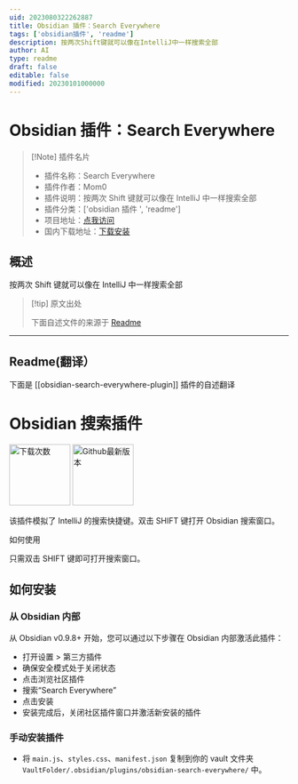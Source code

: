 ```yaml
---
uid: 2023080322262887
title: Obsidian 插件：Search Everywhere
tags: ['obsidian插件', 'readme']
description: 按两次Shift键就可以像在IntelliJ中一样搜索全部
author: AI
type: readme
draft: false
editable: false
modified: 20230101000000
---
```


# Obsidian 插件：Search Everywhere

> [!Note] 插件名片
> - 插件名称：Search Everywhere
> - 插件作者：Mom0
> - 插件说明：按两次 Shift 键就可以像在 IntelliJ 中一样搜索全部
> - 插件分类：['obsidian 插件 ', 'readme']
> - 项目地址：[点我访问](https://github.com/mom0aut/obsidian-search-everywhere)
> - 国内下载地址：[下载安装](https://pkmer.cn/products/plugin/pluginMarket/?obsidian-search-everywhere-plugin)

## 概述

按两次 Shift 键就可以像在 IntelliJ 中一样搜索全部

> [!tip] 原文出处
>
>下面自述文件的来源于 [Readme](https://ghproxy.net/https://raw.githubusercontent.com/Mom0aut/obsidian-search-everywhere/master/README.md)

---

## Readme(翻译）

下面是 [[obsidian-search-everywhere-plugin]] 插件的自述翻译

# Obsidian 搜索插件

<p>
 <a href="https://github.com/mom0aut/obsidian-search-everywhere/releases">
        <img src="https://img.shields.io/github/downloads/mom0aut/obsidian-search-everywhere/total.svg"
            alt="下载次数" width="110"></a>
    <a href="https://github.com/mom0aut/obsidian-search-everywhere/releases">
        <img src="https://img.shields.io/github/v/release/mom0aut/obsidian-search-everywhere"
            alt="Github最新版本" width="110"></a>
</p>

该插件模拟了 IntelliJ 的搜索快捷键。双击 SHIFT 键打开 Obsidian 搜索窗口。

如何使用

只需双击 SHIFT 键即可打开搜索窗口。

## 如何安装

### 从 Obsidian 内部

从 Obsidian v0.9.8+ 开始，您可以通过以下步骤在 Obsidian 内部激活此插件：

- 打开设置 > 第三方插件
- 确保安全模式处于关闭状态
- 点击浏览社区插件
- 搜索“Search Everywhere”
- 点击安装
- 安装完成后，关闭社区插件窗口并激活新安装的插件

### 手动安装插件

- 将 `main.js`、`styles.css`、`manifest.json` 复制到你的 vault 文件夹 `VaultFolder/.obsidian/plugins/obsidian-search-everywhere/` 中。



